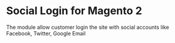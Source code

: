 # Social Login for Magento 2

The module allow customer login the site with social accounts like Facebook, Twitter, Google Email